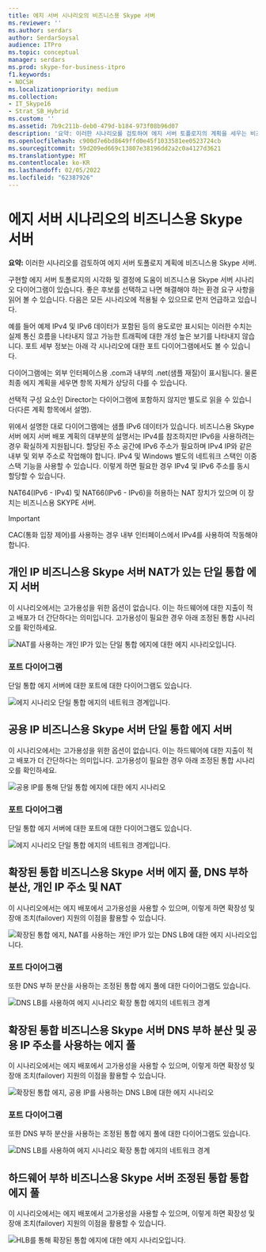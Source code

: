 ```yaml
---
title: 에지 서버 시나리오의 비즈니스용 Skype 서버
ms.reviewer: ''
ms.author: serdars
author: SerdarSoysal
audience: ITPro
ms.topic: conceptual
manager: serdars
ms.prod: skype-for-business-itpro
f1.keywords:
- NOCSH
ms.localizationpriority: medium
ms.collection:
- IT_Skype16
- Strat_SB_Hybrid
ms.custom: ''
ms.assetid: 7b9c211b-deb0-479d-b184-973f08b96d07
description: '요약: 이러한 시나리오를 검토하여 에지 서버 토폴로지의 계획을 세우는 비즈니스용 Skype 서버.'
ms.openlocfilehash: c900d7e6bd8649ffd0e45f1033581ee0523724cb
ms.sourcegitcommit: 59d209ed669c13807e38196dd2a2c0a4127d3621
ms.translationtype: MT
ms.contentlocale: ko-KR
ms.lasthandoff: 02/05/2022
ms.locfileid: "62387926"
---
```

# <a name="edge-server-scenarios-in-skype-for-business-server"></a>에지 서버 시나리오의 비즈니스용 Skype 서버
 
**요약:** 이러한 시나리오를 검토하여 에지 서버 토폴로지 계획에 비즈니스용 Skype 서버.
  
구현할 에지 서버 토폴로지의 시각화 및 결정에 도움이 비즈니스용 Skype 서버 시나리오 다이어그램이 있습니다. 좋은 후보를 선택하고 나면 해결해야 하는 환경 요구 사항을 읽어 볼 수 있습니다. 다음은 모든 시나리오에 적용될 수 있으므로 먼저 언급하고 있습니다.
  
예를 들어 예제 IPv4 및 IPv6 데이터가 포함된 등의 용도로만 표시되는 이러한 수치는 실제 통신 흐름을 나타내지 않고 가능한 트래픽에 대한 개성 높은 보기를 나타내지 않습니다. 포트 세부 정보는 아래 각 시나리오에 대한 포트 다이어그램에서도 볼 수 있습니다.
  
다이어그램에는 외부 인터페이스용 .com과 내부의 .net(샘플 재질)이 표시됩니다. 물론 최종 에지 계획을 세우면 항목 자체가 상당히 다를 수 있습니다.
  
선택적 구성 요소인 Director는 다이어그램에 포함하지 않지만 별도로 읽을 수 있습니다(다른 계획 항목에서 설명).
  
위에서 설명한 대로 다이어그램에는 샘플 IPv6 데이터가 있습니다. 비즈니스용 Skype 서버 에지 서버 배포 [](edge-server-deployments.md) 계획의 대부분의 설명서는 IPv4를 참조하지만 IPv6을 사용하려는 경우 확실하게 지원됩니다. 할당된 주소 공간에 IPv6 주소가 필요하며 IPv4 IP와 같은 내부 및 외부 주소로 작업해야 합니다. IPv4 및 Windows 별도의 네트워크 스택인 이중 스택 기능을 사용할 수 있습니다. 이렇게 하면 필요한 경우 IPv4 및 IPv6 주소를 동시 할당할 수 있습니다.
  
NAT64(IPv6 - IPv4) 및 NAT66(IPv6 - IPv6)을 허용하는 NAT 장치가 있으며 이 장치는 비즈니스용 SKYPE 서버.
  
> [!IMPORTANT]
> CAC(통화 입장 제어)를 사용하는 경우 내부 인터페이스에서 IPv4를 사용하여 작동해야 합니다. 
  
## <a name="single-consolidated-skype-for-business-server-edge-server-with-private-ip-addresses-and-nat"></a>개인 IP 비즈니스용 Skype 서버 NAT가 있는 단일 통합 에지 서버

이 시나리오에서는 고가용성을 위한 옵션이 없습니다. 이는 하드웨어에 대한 지출이 적고 배포가 더 간단하다는 의미입니다. 고가용성이 필요한 경우 아래 조정된 통합 시나리오를 확인하세요.
  
![NAT를 사용하는 개인 IP가 있는 단일 통합 에지에 대한 에지 시나리오입니다.](../../media/Plan_LyncServer_Edge_Scenario_SingleConsolidatedEdgePrivateIP.jpg)
  
### <a name="port-diagram"></a>포트 다이어그램

단일 통합 에지 서버에 대한 포트에 대한 다이어그램도 있습니다.
  
![에지 시나리오 단일 통합 에지의 네트워크 경계입니다.](../../media/Plan_LyncServer_Edge_NetPerimeter_SingleConsolidatedEdge.jpg)
  
## <a name="single-consolidated-skype-for-business-server-edge-server-with-public-ip-addresses"></a>공용 IP 비즈니스용 Skype 서버 단일 통합 에지 서버

이 시나리오에서는 고가용성을 위한 옵션이 없습니다. 이는 하드웨어에 대한 지출이 적고 배포가 더 간단하다는 의미입니다. 고가용성이 필요한 경우 아래 조정된 통합 시나리오를 확인하세요.
  
![공용 IP를 통해 단일 통합 에지에 대한 에지 시나리오](../../media/Plan_LyncServer_Edge_Scenario_SingleConsolidatedEdgePublicIP.jpg)
  
### <a name="port-diagram"></a>포트 다이어그램

단일 통합 에지 서버에 대한 포트에 대한 다이어그램도 있습니다.
  
![에지 시나리오 단일 통합 에지의 네트워크 경계입니다.](../../media/Plan_LyncServer_Edge_NetPerimeter_SingleConsolidatedEdge.jpg)
  
## <a name="scaled-consolidated-skype-for-business-server-edge-pool-with-dns-load-balancing-and-private-ip-addresses-and-nat"></a>확장된 통합 비즈니스용 Skype 서버 에지 풀, DNS 부하 분산, 개인 IP 주소 및 NAT

이 시나리오에서는 에지 배포에서 고가용성을 사용할 수 있으며, 이렇게 하면 확장성 및 장애 조치(failover) 지원의 이점을 활용할 수 있습니다.
  
![확장된 통합 에지, NAT를 사용하는 개인 IP가 있는 DNS LB에 대한 에지 시나리오입니다.](../../media/Plan_LyncServer_Edge_Scenario_ScaledConsolidatedEdgeDNSLBPrivateIP.jpg)
  
### <a name="port-diagram"></a>포트 다이어그램

또한 DNS 부하 분산을 사용하는 조정된 통합 에지 풀에 대한 다이어그램도 있습니다.
  
![DNS LB를 사용하여 에지 시나리오 확장 통합 에지의 네트워크 경계](../../media/Plan_LyncServer_Edge_NetPerimeter_ScaledConsolidatedEdgeDNSLB.jpg)
  
## <a name="scaled-consolidated-skype-for-business-server-edge-pool-with-dns-load-balancing-and-public-ip-addresses"></a>확장된 통합 비즈니스용 Skype 서버 DNS 부하 분산 및 공용 IP 주소를 사용하는 에지 풀

이 시나리오에서는 에지 배포에서 고가용성을 사용할 수 있으며, 이렇게 하면 확장성 및 장애 조치(failover) 지원의 이점을 활용할 수 있습니다.
  
![확장된 통합 에지, 공용 IP를 사용하는 DNS LB에 대한 에지 시나리오](../../media/Plan_LyncServer_Edge_Scenario_ScaledConsolidatedEdgeDNSLBPublicIP.jpg)
  
### <a name="port-diagram"></a>포트 다이어그램

또한 DNS 부하 분산을 사용하는 조정된 통합 에지 풀에 대한 다이어그램도 있습니다.
  
![DNS LB를 사용하여 에지 시나리오 확장 통합 에지의 네트워크 경계](../../media/Plan_LyncServer_Edge_NetPerimeter_ScaledConsolidatedEdgeDNSLB.jpg)
  
## <a name="scaled-consolidated-skype-for-business-server-edge-pool-with-hardware-load-balancing"></a>하드웨어 부하 비즈니스용 Skype 서버 조정된 통합 통합 에지 풀

이 시나리오에서는 에지 배포에서 고가용성을 사용할 수 있으며, 이렇게 하면 확장성 및 장애 조치(failover) 지원의 이점을 활용할 수 있습니다.
  
![HLB를 통해 확장된 통합 에지에 대한 에지 시나리오입니다.](../../media/Plan_LyncServer_Edge_Scenario_ScaledConsolidatedEdgeHLB.jpg)
 

